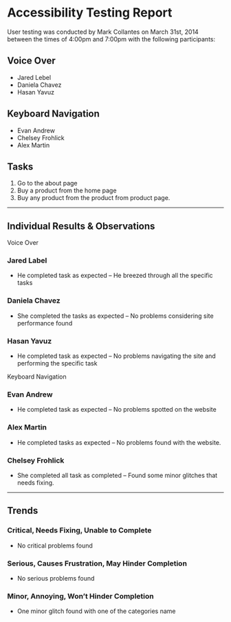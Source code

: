 # Accessibility Testing Report

User testing was conducted by Mark Collantes on March 31st, 2014 between the times of 4:00pm and 7:00pm with the following participants:

Voice Over
---
- Jared Lebel
- Daniela Chavez
- Hasan Yavuz

Keyboard Navigation
---

- Evan Andrew
- Chelsey Frohlick
- Alex Martin

## Tasks

1. Go to the about page
2. Buy a product from the home page
3. Buy any product from the product from product page.

---

## Individual Results & Observations

Voice Over

### Jared Label

- He completed task as expected
– He breezed through all the specific tasks

### Daniela Chavez

- She completed the tasks as expected
– No problems considering site performance found

### Hasan Yavuz

- He completed task as expected
– No problems navigating the site and performing the specific task

Keyboard Navigation

### Evan Andrew

- He completed task as expected
– No problems spotted on the website

### Alex Martin

- He completed tasks as expected
– No problems found with the website.

### Chelsey Frohlick

- She completed all task as completed
– Found some minor glitches that needs fixing.
---

## Trends

### Critical, Needs Fixing, Unable to Complete

- No critical problems found

### Serious, Causes Frustration, May Hinder Completion

- No serious problems found

### Minor, Annoying, Won’t Hinder Completion

- One minor glitch found with one of the categories name
